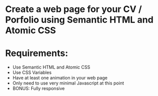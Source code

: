 # Create a web page for your CV / Porfolio using Semantic HTML and Atomic CSS

# Requirements:

- Use Semantic HTML and Atomic CSS
- Use CSS Variables
- Have at least one animation in your web page
- Only need to use very minimal Javascript at this point
- BONUS: Fully responsive
